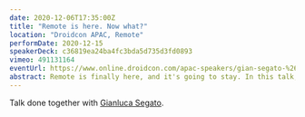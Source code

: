 ```yaml
---
date: 2020-12-06T17:35:00Z
title: "Remote is here. Now what?"
location: "Droidcon APAC, Remote"
performDate: 2020-12-15
speakerDeck: c36819ea24ba4fc3bda5d735d3fd0893
vimeo: 491131164
eventUrl: https://www.online.droidcon.com/apac-speakers/gian-segato-%26-marco-gomiero
abstract: Remote is finally here, and it's going to stay. In this talk, Marco and Gian will go through what it means to work remotely for a startup -- from both a developer and a manager point of view. They'll share some tips and tricks on how to stay organized and focused, how to manage deadlines and the team organization, how to take care of your mental health, and the pros and cons of hiring remotely. They both work for Uniwhere, a venture-backed startup that went remote-first more than two years ago and is now working with 4 different time-zones.
---
```


Talk done together with [Gianluca Segato](https://giansegato.com/).
